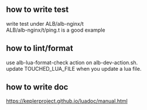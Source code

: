 ## how to write test
write test under ALB/alb-nginx/t  
ALB/alb-nginx/t/ping.t is a good example

## how to lint/format
use alb-lua-format-check action on alb-dev-action.sh.  
update TOUCHED_LUA_FILE when you update a lua file.

## how to write doc
https://keplerproject.github.io/luadoc/manual.html
